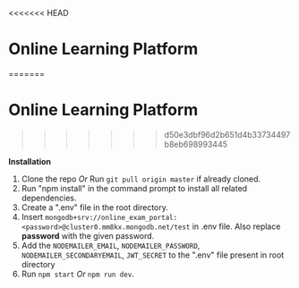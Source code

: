 <<<<<<< HEAD
# Online Learning Platform
=======
# Online Learning Platform 
>>>>>>> d50e3dbf96d2b651d4b33734497b8eb698993445

**Installation**

1. Clone the repo *Or* Run `git pull origin master` if already cloned.
2. Run "npm install" in the command prompt to install all related dependencies.
3. Create a ".env" file in the root directory.
4. Insert `mongodb+srv://online_exam_portal:<password>@cluster0.mm8kx.mongodb.net/test` in .env file. Also replace **password** with the given password.
5.  Add the `NODEMAILER_EMAIL`, `NODEMAILER_PASSWORD`, `NODEMAILER_SECONDARYEMAIL`, `JWT_SECRET` to the ".env" file present in root directory
6. Run `npm start` *Or* `npm run dev`.
